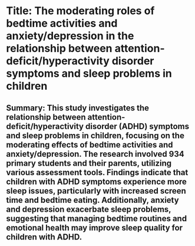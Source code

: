 # Title: The moderating roles of bedtime activities and anxiety/depression in the relationship between attention-deficit/hyperactivity disorder symptoms and sleep problems in children

## Summary: This study investigates the relationship between attention-deficit/hyperactivity disorder (ADHD) symptoms and sleep problems in children, focusing on the moderating effects of bedtime activities and anxiety/depression. The research involved 934 primary students and their parents, utilizing various assessment tools. Findings indicate that children with ADHD symptoms experience more sleep issues, particularly with increased screen time and bedtime eating. Additionally, anxiety and depression exacerbate sleep problems, suggesting that managing bedtime routines and emotional health may improve sleep quality for children with ADHD.